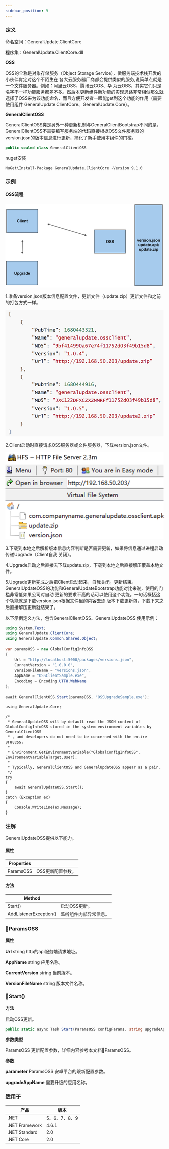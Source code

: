 ```yaml
---
sidebar_position: 9
---
```


### 定义

命名空间：GeneralUpdate.ClientCore

程序集：GeneralUpdate.ClientCore.dll



**OSS**

OSS的全称是对象存储服务（Object Storage Service），做服务端技术栈开发的小伙伴肯定对这个不陌生在 各大云服务器厂商都会提供类似的服务,说简单点就是一个文件服务器。例如：阿里云OSS、腾讯云COS、华 为云OBS，其实它们只是名字不一样功能服务都差不多。然后本更新组件新功能的实现思路非常相似那么就 选择了OSS来为该功能命名，而且方便开发者一眼能get到这个功能的作用（需要使用组件 GeneralUpdate.ClientCore、GeneralUpdate.Core）。



**GeneralClientOSS**

GeneralClientOSS类是另外一种更新机制与GeneralClientBootstrap不同的是，GeneralClientOSS不需要编写服务端的代码直接根据OSS文件服务器的version.josn的版本信息进行更新，简化了新手使用本组件的门槛。

```c#
public sealed class GeneralClientOSS
```

nuget安装

```shell
NuGet\Install-Package GeneralUpdate.ClientCore -Version 9.1.0
```



### 示例

#### OSS流程

![](imgs/oss_flow.png)

1.准备version.json版本信息配置文件，更新文件（update.zip）更新文件和之前的打包方式一样。

![](imgs/oss_version_json.png)

2.Client启动时直接请求OSS服务器或文件服务器，下载version.json文件。 

![](imgs/oss_util.png)

3.下载到本地之后解析版本信息内容判断是否需要更新，如果将信息通过进程启动传递Upgrade（Client自我 关闭）。 

4.Upgrade启动之后直接去下载update.zip，下载到本地之后直接解压覆盖本地文件。 

5.Upgrade更新完成之后把Client启动起来，自我关闭。更新结束。 GeneralUpdateOSS的功能和GeneralUpdateBootstrap功能对比来说，使用的门槛非常低如果公司对自动 更新的要求不高的话可以使用这个功能。一句话概括这个功能就是下载version.json根据文件里的内容去逐 版本下载更新包，下载下来之后直接解压更新就结束了。



以下示例定义方法，包含GeneralClientOSS、GeneralUpdateOSS 使用示例：

```c#
using System.Text;
using GeneralUpdate.ClientCore;
using GeneralUpdate.Common.Shared.Object;

var paramsOSS = new GlobalConfigInfoOSS
{
    Url = "http://localhost:5000/packages/versions.json",
    CurrentVersion = "1.0.0.0",
    VersionFileName = "versions.json",
    AppName = "OSSClientSample.exe",
    Encoding = Encoding.UTF8.WebName
};

await GeneralClientOSS.Start(paramsOSS, "OSSUpgradeSample.exe");
```



```
using GeneralUpdate.Core;

/*
 * GeneralUpdateOSS will by default read the JSON content of GlobalConfigInfoOSS stored in the system environment variables by GeneralClientOSS
 * , and developers do not need to be concerned with the entire process.
 * 
 * Environment.GetEnvironmentVariable("GlobalConfigInfoOSS", EnvironmentVariableTarget.User);
 * 
 * Typically, GeneralClientOSS and GeneralUpdateOSS appear as a pair.
 */
try
{
    await GeneralUpdateOSS.Start();
}
catch (Exception ex)
{
    Console.WriteLine(ex.Message);
}
```



### 注解

GeneralUpdateOSS提供以下能力。

#### 属性

| Properties |                   |
| ---------- | ----------------- |
| ParamsOSS  | OSS更新配置参数。 |



#### 方法

| Method                 |                        |
| ---------------------- | ---------------------- |
| Start()                | 启动OSS更新。          |
| AddListenerException() | 监听组件内部异常信息。 |



### 🌴ParamsOSS

**属性**

**Url** string http的api服务端请求地址。

**AppName** string 应用名称。

**CurrentVersion** string 当前版本。

**VersionFileName** string 版本文件名称。



### 🌼Start()

**方法**

启动OSS更新。

```c#
public static async Task Start(ParamsOSS configParams, string upgradeAppName = "GeneralUpdate.Upgrade");
```



**参数类型**

ParamsOSS 更新配置参数，详细内容参考本文档🌴ParamsOSS。



**参数**

**parameter** ParamsOSS 安卓平台的跟新配置参数。

**upgradeAppName** 需要升级的应用名称。



### 适用于

| 产品           | 版本          |
| -------------- | ------------- |
| .NET           | 5、6、7、8、9 |
| .NET Framework | 4.6.1         |
| .NET Standard  | 2.0           |
| .NET Core      | 2.0           |